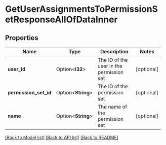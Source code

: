 # GetUserAssignmentsToPermissionSetResponseAllOfDataInner

## Properties

Name | Type | Description | Notes
------------ | ------------- | ------------- | -------------
**user_id** | Option<**i32**> | The ID of the user in the permission set | [optional]
**permission_set_id** | Option<**String**> | The ID of the permission set | [optional]
**name** | Option<**String**> | The name of the permission set | [optional]

[[Back to Model list]](../README.md#documentation-for-models) [[Back to API list]](../README.md#documentation-for-api-endpoints) [[Back to README]](../README.md)



